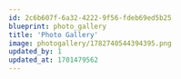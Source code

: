 ```yaml
---
id: 2c6b607f-6a32-4222-9f56-fdeb69ed5b25
blueprint: photo_gallery
title: 'Photo Gallery'
image: photogallery/1782740544394395.png
updated_by: 1
updated_at: 1701479562
---
```

